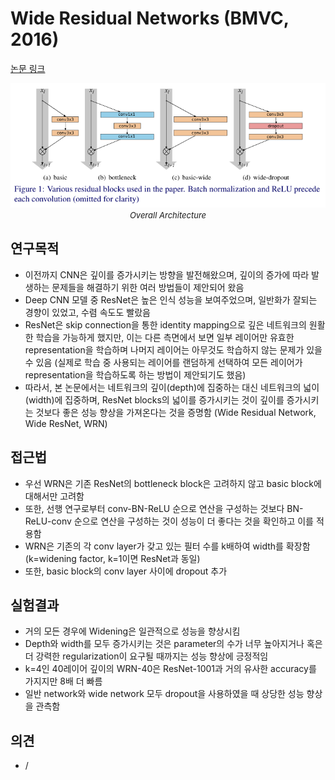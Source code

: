 # Wide Residual Networks (BMVC, 2016)

[논문 링크](https://arxiv.org/abs/1605.07146)

<p align="center">
    <img width="600" alt='fig1' src="./img/01_05_01.png?raw=true"></br>
    <em><font size=2>Overall Architecture</font></em>
</p>

## 연구목적
- 이전까지 CNN은 깊이를 증가시키는 방향을 발전해왔으며, 깊이의 증가에 따라 발생하는 문제들을 해결하기 위한 여러 방법들이 제안되어 왔음
- Deep CNN 모델 중 ResNet은 높은 인식 성능을 보여주었으며, 일반화가 잘되는 경향이 있었고, 수렴 속도도 빨랐음
- ResNet은 skip connection을 통한 identity mapping으로 깊은 네트워크의 원활한 학습을 가능하게 했지만, 이는 다른 측면에서 보면 일부 레이어만 유효한 representation을 학습하며 나머지 레이어는 아무것도 학습하지 않는 문제가 있을 수 있음 (실제로 학습 중 사용되는 레이어를 랜덤하게 선택하여 모든 레이어가 representation을 학습하도록 하는 방법이 제안되기도 했음)
- 따라서, 본 논문에서는 네트워크의 깊이(depth)에 집중하는 대신 네트워크의 넓이(width)에 집중하며, ResNet blocks의 넓이를 증가시키는 것이 깊이를 증가시키는 것보다 좋은 성능 향상을 가져온다는 것을 증명함 (Wide Residual Network, Wide ResNet, WRN)

## 접근법
- 우선 WRN은 기존 ResNet의 bottleneck block은 고려하지 않고 basic block에 대해서만 고려함
- 또한, 선행 연구로부터 conv-BN-ReLU 순으로 연산을 구성하는 것보다 BN-ReLU-conv 순으로 연산을 구성하는 것이 성능이 더 좋다는 것을 확인하고 이를 적용함
- WRN은 기존의 각 conv layer가 갖고 있는 필터 수를 k배하여 width를 확장함 (k=widening factor, k=1이면 ResNet과 동일)
- 또한, basic block의 conv layer 사이에 dropout 추가

## 실험결과
- 거의 모든 경우에 Widening은 일관적으로 성능을 향상시킴
- Depth와 width를 모두 증가시키는 것은 parameter의 수가 너무 높아지거나 혹은 더 강력한 regularization이 요구될 때까지는 성능 향상에 긍정적임
- k=4인 40레이어 깊이의 WRN-40은 ResNet-1001과 거의 유사한 accuracy를 가지지만 8배 더 빠름
- 일반 network와 wide network 모두 dropout을 사용하였을 때 상당한 성능 향상을 관측함

## 의견
- /